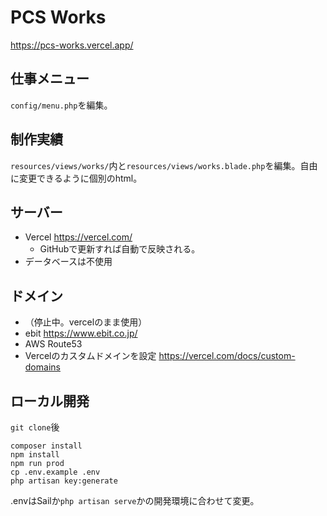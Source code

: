 # PCS Works

https://pcs-works.vercel.app/

## 仕事メニュー
`config/menu.php`を編集。

## 制作実績
`resources/views/works/`内と`resources/views/works.blade.php`を編集。自由に変更できるように個別のhtml。

## サーバー
- Vercel https://vercel.com/
  - GitHubで更新すれば自動で反映される。
- データベースは不使用

## ドメイン
- （停止中。vercelのまま使用）
- ebit https://www.ebit.co.jp/
- AWS Route53
- Vercelのカスタムドメインを設定 https://vercel.com/docs/custom-domains

## ローカル開発
`git clone`後
```
composer install
npm install
npm run prod
cp .env.example .env
php artisan key:generate
```
.envはSailか`php artisan serve`かの開発環境に合わせて変更。
